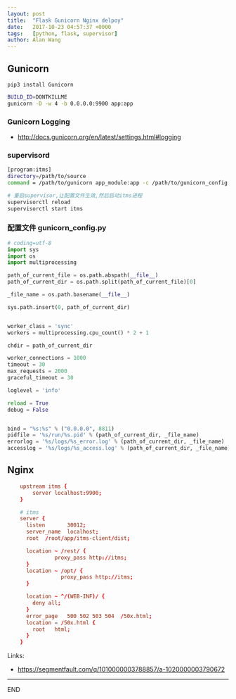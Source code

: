 ```yaml
---
layout: post
title:  "Flask Gunicorn Nginx delpoy"
date:   2017-10-23 04:57:37 +0000
tags:   [python, flask, supervisor]
author: Alan Wang
---
```


## Gunicorn

```
pip3 install Gunicorn
```

```sh
BUILD_ID=DONTKILLME
gunicorn -D -w 4 -b 0.0.0.0:9900 app:app
```

### Gunicorn Logging

- http://docs.gunicorn.org/en/latest/settings.html#logging

### supervisord

```sh
[program:itms]
directory=/path/to/source
command = /path/to/gunicorn app_module:app -c /path/to/gunicorn_config.py
```

```sh
# 重启supervisor,让配置文件生效,然后启动itms进程
supervisorctl reload
supervisorctl start itms
```


### 配置文件 gunicorn_config.py

```python
# coding=utf-8
import sys
import os
import multiprocessing

path_of_current_file = os.path.abspath(__file__)
path_of_current_dir = os.path.split(path_of_current_file)[0]

_file_name = os.path.basename(__file__)

sys.path.insert(0, path_of_current_dir)


worker_class = 'sync'
workers = multiprocessing.cpu_count() * 2 + 1

chdir = path_of_current_dir

worker_connections = 1000
timeout = 30
max_requests = 2000
graceful_timeout = 30

loglevel = 'info'

reload = True
debug = False


bind = "%s:%s" % ("0.0.0.0", 8811)
pidfile = '%s/run/%s.pid' % (path_of_current_dir, _file_name)
errorlog = '%s/logs/%s_error.log' % (path_of_current_dir, _file_name)
accesslog = '%s/logs/%s_access.log' % (path_of_current_dir, _file_name)

```

## Nginx

```conf
    upstream itms {
        server localhost:9900;
    }

    # itms
    server {
      listen       30012;
      server_name  localhost;
      root  /root/app/itms-client/dist;

      location ~ /rest/ {
               proxy_pass http://itms;
      }
      location ~ /opt/ {
                 proxy_pass http://itms;
      }

      location ~ ^/(WEB-INF)/ {
        deny all;
      }
      error_page   500 502 503 504  /50x.html;
      location = /50x.html {
        root   html;
      }
    }
```

Links:

- https://segmentfault.com/q/1010000003788857/a-1020000003790672

---
END

